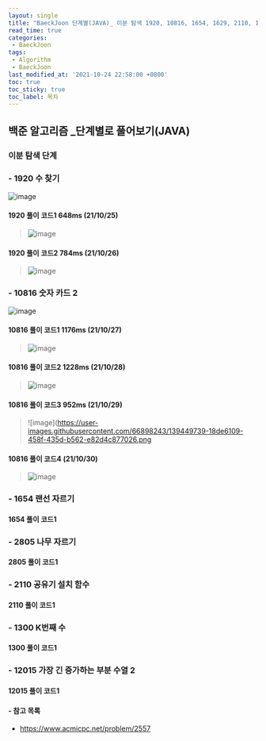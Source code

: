 ```yaml
---
layout: single
title: "BaeckJoon 단계별(JAVA)_ 이분 탐색 1920, 10816, 1654, 1629, 2110, 1300, 12015"
read_time: true
categories: 
 - BaeckJoon 
tags: 
 - Algorithm
 - BaeckJoon 
last_modified_at: '2021-10-24 22:58:00 +0800'
toc: true
toc_sticky: true
toc_label: 목차
---
```

## 백준 알고리즘 _단계별로 풀어보기(JAVA)
### 이분 탐색 단계

### - 1920 수 찾기
![image](https://user-images.githubusercontent.com/66898243/138705228-41263caf-1815-46a8-906e-8b11c0dbffbf.png)

#### 1920 풀이 코드1 648ms (21/10/25)
> ![image](https://user-images.githubusercontent.com/66898243/138706169-eb9492e3-11df-4650-a507-a3418f9f99fd.png)

#### 1920 풀이 코드2 784ms (21/10/26)
> ![image](https://user-images.githubusercontent.com/66898243/138883536-f5c8239b-cc52-47de-9c10-d7568c2746a5.png)

### - 10816 숫자 카드 2	
![image](https://user-images.githubusercontent.com/66898243/139084370-3763de76-0e04-4baa-997f-61597600c5fe.png)

#### 10816 풀이 코드1  1176ms (21/10/27)
>  ![image](https://user-images.githubusercontent.com/66898243/139085969-2e108fad-1d6f-4a6e-a385-ec42e238aba9.png)

#### 10816 풀이 코드2  1228ms (21/10/28)
>  ![image](https://user-images.githubusercontent.com/66898243/139258184-ae0849bd-80a7-421f-ba3e-179ebd09a196.png)

#### 10816 풀이 코드3  952ms (21/10/29)
>  ![image](https://user-images.githubusercontent.com/66898243/139449739-18de6109-458f-435d-b562-e82d4c877026.png

#### 10816 풀이 코드4 (21/10/30)
>  ![image](https://user-images.githubusercontent.com/66898243/139538046-3818b99d-b6eb-448c-aa88-a00150196ecf.png)

### - 1654 랜선 자르기	

#### 1654 풀이 코드1
> 
### - 2805 나무 자르기

#### 2805 풀이 코드1
> 
### - 2110 공유기 설치 함수

#### 2110 풀이 코드1 
> 
### - 1300 K번째 수

#### 1300 풀이 코드1
> 
### - 12015 가장 긴 증가하는 부분 수열 2

#### 12015 풀이 코드1
>


#### - 참고 목록
- https://www.acmicpc.net/problem/2557